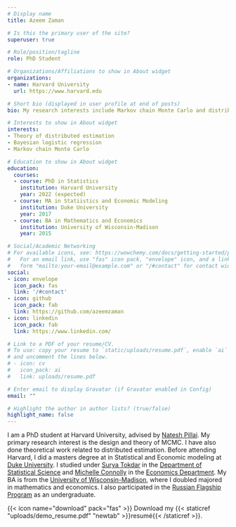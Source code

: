 ```yaml
---
# Display name
title: Azeem Zaman

# Is this the primary user of the site?
superuser: true

# Role/position/tagline
role: PhD Student

# Organizations/Affiliations to show in About widget
organizations:
- name: Harvard University
  url: https://www.harvard.edu

# Short bio (displayed in user profile at end of posts)
bio: My research interests include Markov chain Monte Carlo and distributed estimation

# Interests to show in About widget
interests:
- Theory of distributed estimation
- Bayesian logistic regression
- Markov chain Monte Carlo

# Education to show in About widget
education:
  courses:
  - course: PhD in Statistics
    institution: Harvard University
    year: 2022 (expected)
  - course: MA in Statiistics and Economic Modeling
    institution: Duke University
    year: 2017
  - course: BA in Mathematics and Economics
    institution: University of Wisconsin-Madison
    year: 2015

# Social/Academic Networking
# For available icons, see: https://wowchemy.com/docs/getting-started/page-builder/#icons
#   For an email link, use "fas" icon pack, "envelope" icon, and a link in the
#   form "mailto:your-email@example.com" or "/#contact" for contact widget.
social:
- icon: envelope
  icon_pack: fas
  link: '/#contact'
- icon: github
  icon_pack: fab
  link: https://github.com/azeemzaman
- icon: linkedin
  icon_pack: fab
  link: https://www.linkedin.com/

# Link to a PDF of your resume/CV.
# To use: copy your resume to `static/uploads/resume.pdf`, enable `ai` icons in `params.toml`, 
# and uncomment the lines below.
# - icon: cv
#   icon_pack: ai
#   link: uploads/resume.pdf

# Enter email to display Gravatar (if Gravatar enabled in Config)
email: ""

# Highlight the author in author lists? (true/false)
highlight_name: false
---
```


I am a PhD student at Harvard University, advised by [Natesh Pillai](http://www.people.fas.harvard.edu/~pillai/). My primary research interest is the design and theory of MCMC. I have also done theoretical work related to distributed estimation. Before attending Harvard, I did a masters degree at in Statistical and Economic modeling at [Duke University](www.duke.edu). I studied under [Surya Tokdar](http://www2.stat.duke.edu/~st118/) in the [Department of Statistical Science](https://stat.duke.edu) and [Michelle Connolly](https://scholars.duke.edu/person/connolly) in the [Economics Department](https://econ.duke.edu). My BA is from the [University of Wisconsin-Madison](wisc.edu), where I doubled majored in mathematics and economics. I also participated in the [Russian Flagship Program](https://russianflagship.wisc.edu) as an undergraduate. 

{{< icon name="download" pack="fas" >}} Download my {{< staticref "uploads/demo_resume.pdf" "newtab" >}}resumé{{< /staticref >}}.
